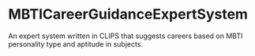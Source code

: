 # MBTICareerGuidanceExpertSystem
An expert system written in CLIPS that suggests careers based on MBTI personality type and aptitude in subjects.
